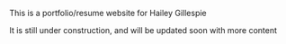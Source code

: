 This is a portfolio/resume website for Hailey Gillespie

It is still under construction, and will be updated soon with more content
